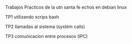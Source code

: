 Trabajos Practicos de la utn santa fe echos en debian linux




TP1 utilizando scrips bash




TP2 llamadas al sistema (system calls)





TP3 comunicacion entre procesos (IPC)
